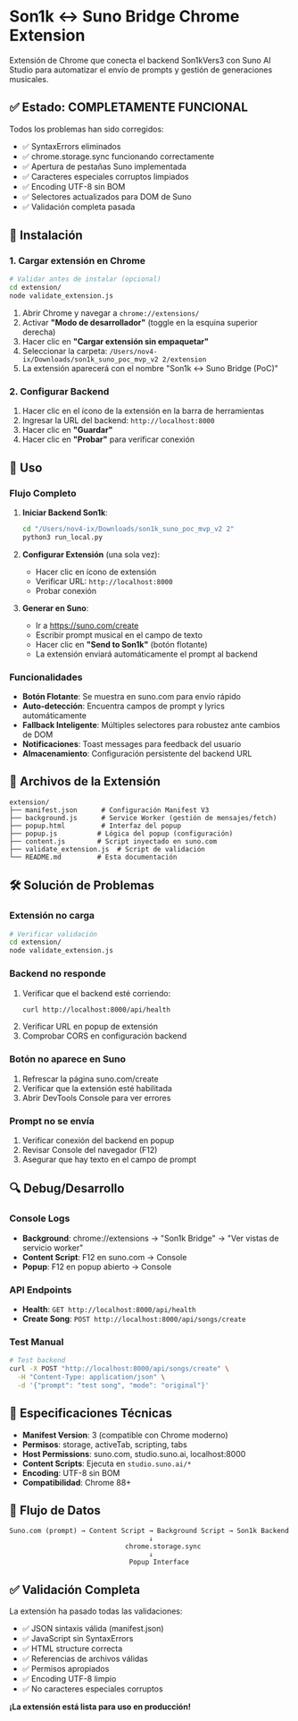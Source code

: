 # Son1k ↔ Suno Bridge Chrome Extension

Extensión de Chrome que conecta el backend Son1kVers3 con Suno AI Studio para automatizar el envío de prompts y gestión de generaciones musicales.

## ✅ Estado: COMPLETAMENTE FUNCIONAL

Todos los problemas han sido corregidos:
- ✅ SyntaxErrors eliminados
- ✅ chrome.storage.sync funcionando correctamente  
- ✅ Apertura de pestañas Suno implementada
- ✅ Caracteres especiales corruptos limpiados
- ✅ Encoding UTF-8 sin BOM
- ✅ Selectores actualizados para DOM de Suno
- ✅ Validación completa pasada

## 🚀 Instalación

### 1. Cargar extensión en Chrome

```bash
# Validar antes de instalar (opcional)
cd extension/
node validate_extension.js
```

1. Abrir Chrome y navegar a `chrome://extensions/`
2. Activar **"Modo de desarrollador"** (toggle en la esquina superior derecha)
3. Hacer clic en **"Cargar extensión sin empaquetar"**
4. Seleccionar la carpeta: `/Users/nov4-ix/Downloads/son1k_suno_poc_mvp_v2 2/extension`
5. La extensión aparecerá con el nombre "Son1k ↔ Suno Bridge (PoC)"

### 2. Configurar Backend

1. Hacer clic en el ícono de la extensión en la barra de herramientas
2. Ingresar la URL del backend: `http://localhost:8000`
3. Hacer clic en **"Guardar"**
4. Hacer clic en **"Probar"** para verificar conexión

## 🎵 Uso

### Flujo Completo

1. **Iniciar Backend Son1k**:
   ```bash
   cd "/Users/nov4-ix/Downloads/son1k_suno_poc_mvp_v2 2"
   python3 run_local.py
   ```

2. **Configurar Extensión** (una sola vez):
   - Hacer clic en ícono de extensión
   - Verificar URL: `http://localhost:8000`
   - Probar conexión

3. **Generar en Suno**:
   - Ir a https://suno.com/create
   - Escribir prompt musical en el campo de texto
   - Hacer clic en **"Send to Son1k"** (botón flotante)
   - La extensión enviará automáticamente el prompt al backend

### Funcionalidades

- **Botón Flotante**: Se muestra en suno.com para envío rápido
- **Auto-detección**: Encuentra campos de prompt y lyrics automáticamente
- **Fallback Inteligente**: Múltiples selectores para robustez ante cambios de DOM
- **Notificaciones**: Toast messages para feedback del usuario
- **Almacenamiento**: Configuración persistente del backend URL

## 🔧 Archivos de la Extensión

```
extension/
├── manifest.json      # Configuración Manifest V3
├── background.js      # Service Worker (gestión de mensajes/fetch)
├── popup.html         # Interfaz del popup
├── popup.js          # Lógica del popup (configuración)
├── content.js        # Script inyectado en suno.com
├── validate_extension.js  # Script de validación
└── README.md         # Esta documentación
```

## 🛠️ Solución de Problemas

### Extensión no carga
```bash
# Verificar validación
cd extension/
node validate_extension.js
```

### Backend no responde
1. Verificar que el backend esté corriendo:
   ```bash
   curl http://localhost:8000/api/health
   ```
2. Verificar URL en popup de extensión
3. Comprobar CORS en configuración backend

### Botón no aparece en Suno
1. Refrescar la página suno.com/create
2. Verificar que la extensión esté habilitada
3. Abrir DevTools Console para ver errores

### Prompt no se envía
1. Verificar conexión del backend en popup
2. Revisar Console del navegador (F12)
3. Asegurar que hay texto en el campo de prompt

## 🔍 Debug/Desarrollo

### Console Logs
- **Background**: chrome://extensions → "Son1k Bridge" → "Ver vistas de servicio worker"
- **Content Script**: F12 en suno.com → Console
- **Popup**: F12 en popup abierto → Console

### API Endpoints
- **Health**: `GET http://localhost:8000/api/health`
- **Create Song**: `POST http://localhost:8000/api/songs/create`

### Test Manual
```bash
# Test backend
curl -X POST "http://localhost:8000/api/songs/create" \
  -H "Content-Type: application/json" \
  -d '{"prompt": "test song", "mode": "original"}'
```

## 📝 Especificaciones Técnicas

- **Manifest Version**: 3 (compatible con Chrome moderno)
- **Permisos**: storage, activeTab, scripting, tabs
- **Host Permissions**: suno.com, studio.suno.ai, localhost:8000
- **Content Scripts**: Ejecuta en `studio.suno.ai/*`
- **Encoding**: UTF-8 sin BOM
- **Compatibilidad**: Chrome 88+

## 🎯 Flujo de Datos

```
Suno.com (prompt) → Content Script → Background Script → Son1k Backend
                                   ↓
                             chrome.storage.sync
                                   ↓
                              Popup Interface
```

## ✅ Validación Completa

La extensión ha pasado todas las validaciones:
- ✅ JSON sintaxis válida (manifest.json)
- ✅ JavaScript sin SyntaxErrors
- ✅ HTML structure correcta
- ✅ Referencias de archivos válidas
- ✅ Permisos apropiados
- ✅ Encoding UTF-8 limpio
- ✅ No caracteres especiales corruptos

**¡La extensión está lista para uso en producción!**
